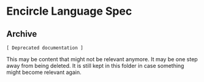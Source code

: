 Encircle Language Spec 
====================

Archive
--------

`[ Deprecated documentation ]`

This may be content that might not be relevant anymore. It may be one step away from being deleted. It is still kept in this folder in case something might become relevant again.
